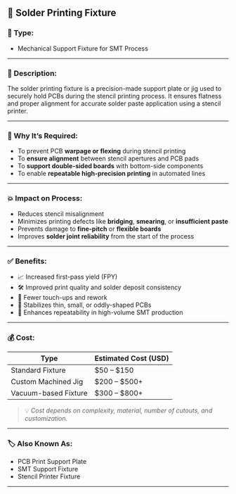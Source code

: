 ## 🔲 Solder Printing Fixture

### 🧩 Type:
- Mechanical Support Fixture for SMT Process

---

### 📝 Description:
The solder printing fixture is a precision-made support plate or jig used to securely hold PCBs during the stencil printing process. It ensures flatness and proper alignment for accurate solder paste application using a stencil printer.

---

### 🎯 Why It’s Required:
- To prevent PCB **warpage or flexing** during stencil printing
- To **ensure alignment** between stencil apertures and PCB pads
- To **support double-sided boards** with bottom-side components
- To enable **repeatable high-precision printing** in automated lines

---

### 💥 Impact on Process:
- Reduces stencil misalignment
- Minimizes printing defects like **bridging**, **smearing**, or **insufficient paste**
- Prevents damage to **fine-pitch** or **flexible boards**
- Improves **solder joint reliability** from the start of the process

---

### ✅ Benefits:
- 📈 Increased first-pass yield (FPY)
- 🛠️ Improved print quality and solder deposit consistency
- 🧘 Fewer touch-ups and rework
- 🧊 Stabilizes thin, small, or oddly-shaped PCBs
- 🔁 Enhances repeatability in high-volume SMT production

---

### 💰 Cost:
| Type                | Estimated Cost (USD) |
|---------------------|----------------------|
| Standard Fixture     | $50 – $150           |
| Custom Machined Jig  | $200 – $500+         |
| Vacuum-based Fixture | $300 – $800+         |

> 💡 *Cost depends on complexity, material, number of cutouts, and customization.*

---

### 🏷️ Also Known As:
- PCB Print Support Plate  
- SMT Support Fixture  
- Stencil Printer Fixture

---

